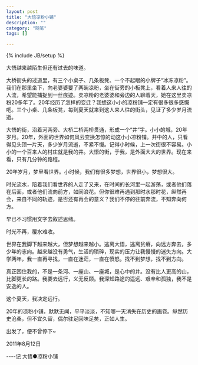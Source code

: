 ```yaml
---
layout: post
title: "大悟凉粉小铺"
description: ""
category: "随笔"
tags: []

---
```

{% include JB/setup %}

大悟越来越陌生但还有过去的味道。

大桥街头的过道里，有三个小桌子、几条板凳、一个不起眼的小牌子“冰冻凉粉”。我们在那里坐下，向老婆婆要了两碗凉粉，坐在街旁的小板凳上，看着人来人往的人流，希望能捕捉到一丝痕迹。卖凉粉的老婆婆和旁边的人聊着天，她在这里卖凉粉20多年了。20年经历了怎样的变迁？我想这小小的凉粉铺一定有很多很多感慨吧。三个小桌、几条板凳，每到夏天就来到这人来人往的街头，见证了多少岁月流逝。

大悟的街，沿着河两旁、大桥二桥两桥贯通，形成一个“井”字。小小的城，20年岁月。20年，外面的世界如何风云变换怎惊的动这小小凉粉铺。井中的人，只看得见头顶一片天，多少岁月流逝，不紧不慢。记得小时候，上一次街很不容易。小小的一个百来人的村庄就是我的井。大悟的街，于我，是外面大大的世界。现在来看，只有几分钟的路程。

20年岁月，梦里看世界。小时候，我们有很多梦想，世界很小，梦想很大。

时光流水，陪着我们看世界的人走了又来，在时间的长河里一起游荡，或者他们落在后面，或者他们流向前方，如同浪花。但你很难再遇到那时水那时花，纵然再会，来自不同的轨迹，是否还有再会的意义？我们不停的往前奔流，不知奔向何方。

早已不习惯用文字去叙述思绪。

时光不再，覆水难收。

世界在我脚下越来越大，但梦想越来越小。逃离大悟，逃离贫瘠，向远方奔去，多少年的志向。越来越没有勇气，生活的琐碎，现实的压力让我慢慢的迷失方向。大学两年，我一直再寻找，一直在迷茫，一直在愤怒。找不到梦想，找不到方向。

真正困住我的，不是一条河、一座山、一座城，是心中的井。没有比人更高的山，比脚更长的路。我要去远行，义无反顾。我深知路途的遥远、艰辛和孤独，我不是安逸的人。

这个夏天，我决定远行。

20年的凉粉小铺，默默无闻，平平淡淡，不知哪一天消失在历史的画卷。纵然历史沧桑，但不宜久留，偶尔驻足回味足矣，正如人生。

出发了，便不曾停下~

2011年8月12日

----记 大悟●凉粉小铺

